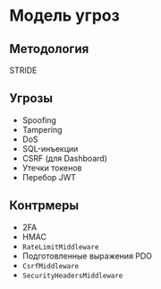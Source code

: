 # Модель угроз

## Методология
STRIDE

## Угрозы
- Spoofing
- Tampering
- DoS
- SQL-инъекции
- CSRF (для Dashboard)
- Утечки токенов
- Перебор JWT

## Контрмеры
- 2FA
- HMAC
- `RateLimitMiddleware`
- Подготовленные выражения PDO
- `CsrfMiddleware`
- `SecurityHeadersMiddleware`
